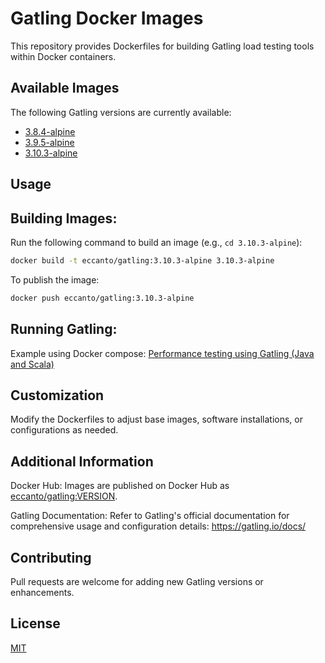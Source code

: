 # Gatling Docker Images

This repository provides Dockerfiles for building Gatling load testing tools within Docker containers.

## Available Images

The following Gatling versions are currently available:

* [3.8.4-alpine](./3.8.4-alpine/Dockerfile)
* [3.9.5-alpine](./3.9.5-alpine/Dockerfile)
* [3.10.3-alpine](./3.10.3-alpine/Dockerfile)

## Usage

## Building Images:

Run the following command to build an image (e.g., `cd 3.10.3-alpine`):

```bash
docker build -t eccanto/gatling:3.10.3-alpine 3.10.3-alpine
```

To publish the image:

```bash
docker push eccanto/gatling:3.10.3-alpine
```

## Running Gatling:

Example using Docker compose: [Performance testing using Gatling (Java and Scala)](https://github.com/eccanto/base-performance-testing-gatling)

## Customization

Modify the Dockerfiles to adjust base images, software installations, or configurations as needed.

## Additional Information

Docker Hub: Images are published on Docker Hub as [eccanto/gatling:VERSION](https://hub.docker.com/repository/docker/eccanto/gatling/tags).

Gatling Documentation: Refer to Gatling's official documentation for comprehensive usage and configuration details:
https://gatling.io/docs/

## Contributing

Pull requests are welcome for adding new Gatling versions or enhancements.

## License

[MIT](./LICENSE)
